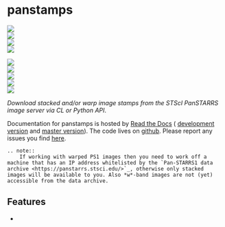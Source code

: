# panstamps

<!-- INFO BADGES -->  

[![](https://img.shields.io/pypi/pyversions/panstamps)](https://pypi.org/project/panstamps/)  
[![](https://img.shields.io/pypi/v/panstamps)](https://pypi.org/project/panstamps/)  
[![](https://img.shields.io/github/license/thespacedoctor/panstamps)](https://github.com/thespacedoctor/panstamps)  
[![](https://img.shields.io/pypi/dm/panstamps)](https://pypi.org/project/panstamps/)  

<!-- STATUS BADGES -->  

[![](http://167.71.135.11:8080/buildStatus/icon?job=panstamps%2Fmaster&subject=build%20master)](http://167.71.135.11:8080/blue/organizations/jenkins/panstamps/activity?branch=master)  
[![](http://167.71.135.11:8080/buildStatus/icon?job=panstamps%2Fdevelop&subject=build%20dev)](http://167.71.135.11:8080/blue/organizations/jenkins/panstamps/activity?branch=develop)  
[![](https://cdn.jsdelivr.net/gh/thespacedoctor/panstamps@master/coverage.svg)](https://raw.githack.com/thespacedoctor/panstamps/master/htmlcov/index.html)  
[![](https://readthedocs.org/projects/panstamps/badge/?version=master)](https://panstamps.readthedocs.io/en/master/)  
[![](https://img.shields.io/github/issues/thespacedoctor/panstamps/type:%20bug?label=bug%20issues)](https://github.com/thespacedoctor/panstamps/issues?q=is%3Aissue+is%3Aopen+label%3A%22type%3A+bug%22+)  

*Download stacked and/or warp image stamps from the STScI PanSTARRS image server via CL or Python API*.

Documentation for panstamps is hosted by [Read the Docs](https://panstamps.readthedocs.io/en/master/) (
[development version](https://panstamps.readthedocs.io/en/develop/) and [master version](https://panstamps.readthedocs.io/en/master/)). The code lives on [github](https://github.com/thespacedoctor/panstamps). Please report any issues you find [here](https://github.com/thespacedoctor/panstamps/issues).

```eval_rst
.. note::
    If working with warped PS1 images then you need to work off a machine that has an IP address whitelisted by the `Pan-STARRS1 data archive <https://panstarrs.stsci.edu/>`_, otherwise only stacked images will be available to you. Also *w*-band images are not (yet) accessible from the data archive.
```

## Features

* 
